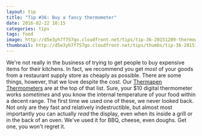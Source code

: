 ```yaml
---
layout: tip
title: "Tip #36: Buy a fancy thermometer"
date: 2016-02-22 10:15
categories: tips
tags: food
image: http://d5e3yh7f757go.cloudfront.net/tips/tip-36-20151209-thermoworks-thermapen-mk4.jpg
thumbnail: http://d5e3yh7f757go.cloudfront.net/tips/thumbs/tip-36-20151209-thermoworks-thermapen-mk4.jpg
---
```

We're not really in the business of trying to get people to buy expensive items for their kitchens. In fact, we recommend you get _most_ of your goods from a restaurant supply store as cheaply as possible. There are some things, however, that we love despite the cost. Our [Thermapen Thermometers](http://www.thermoworks.com/products/thermapen/) are at the top of that list. Sure, your $10 digital thermometer works _sometimes_ and you know the internal temperature of your food within a decent range. The first time we used one of these, we never looked back. Not only are they fast and relatively indestructible, but almost most importantly you can actually _read_ the display, even when its inside a grill or in the back of an oven. We've used it for BBQ, cheese, even doughs. Get one, you won't regret it.

